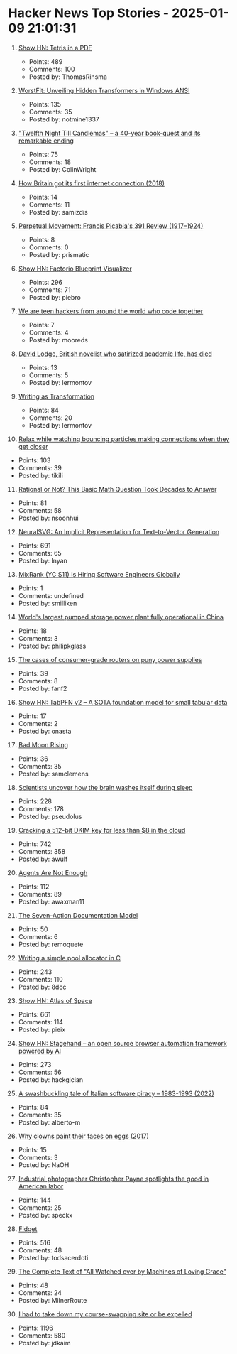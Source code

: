 # Hacker News Top Stories - 2025-01-09 21:01:31

1. [Show HN: Tetris in a PDF](https://th0mas.nl/downloads/pdftris.pdf)
   - Points: 489
   - Comments: 100
   - Posted by: ThomasRinsma

2. [WorstFit: Unveiling Hidden Transformers in Windows ANSI](https://blog.orange.tw/posts/2025-01-worstfit-unveiling-hidden-transformers-in-windows-ansi/)
   - Points: 135
   - Comments: 35
   - Posted by: notmine1337

3. ["Twelfth Night Till Candlemas" – a 40-year book-quest and its remarkable ending](https://davidallengreen.com/2024/12/twelfth-night-till-candlemas-the-story-of-a-forty-year-book-quest-and-of-its-remarkable-ending/)
   - Points: 75
   - Comments: 18
   - Posted by: ColinWright

4. [How Britain got its first internet connection (2018)](https://theconversation.com/how-britain-got-its-first-internet-connection-by-the-late-pioneer-who-created-the-first-password-on-the-internet-45404)
   - Points: 14
   - Comments: 11
   - Posted by: samizdis

5. [Perpetual Movement: Francis Picabia's 391 Review (1917–1924)](https://publicdomainreview.org/collection/francis-picabia-391-review/)
   - Points: 8
   - Comments: 0
   - Posted by: prismatic

6. [Show HN: Factorio Blueprint Visualizer](https://github.com/piebro/factorio-blueprint-visualizer)
   - Points: 296
   - Comments: 71
   - Posted by: piebro

7. [We are teen hackers from around the world who code together](https://hackclub.com/)
   - Points: 7
   - Comments: 4
   - Posted by: mooreds

8. [David Lodge, British novelist who satirized academic life, has died](https://www.nytimes.com/2025/01/03/books/david-lodge-dead.html)
   - Points: 13
   - Comments: 5
   - Posted by: lermontov

9. [Writing as Transformation](https://www.newyorker.com/culture/the-weekend-essay/writing-as-transformation-louise-gluck)
   - Points: 84
   - Comments: 20
   - Posted by: lermontov

10. [Relax while watching bouncing particles making connections when they get closer](https://tiki.li/apps/particles.html?v=2501a)
   - Points: 103
   - Comments: 39
   - Posted by: tikili

11. [Rational or Not? This Basic Math Question Took Decades to Answer](https://www.quantamagazine.org/rational-or-not-this-basic-math-question-took-decades-to-answer-20250108/)
   - Points: 81
   - Comments: 58
   - Posted by: nsoonhui

12. [NeuralSVG: An Implicit Representation for Text-to-Vector Generation](https://sagipolaczek.github.io/NeuralSVG/)
   - Points: 691
   - Comments: 65
   - Posted by: lnyan

13. [MixRank (YC S11) Is Hiring Software Engineers Globally](undefined)
   - Points: 1
   - Comments: undefined
   - Posted by: smilliken

14. [World's largest pumped storage power plant fully operational in China](https://www.ess-news.com/2025/01/09/worlds-largest-pumped-storage-power-plant-fully-operational-in-china/)
   - Points: 18
   - Comments: 3
   - Posted by: philipkglass

15. [The cases of consumer-grade routers on puny power supplies](https://blog.apnic.net/2024/10/18/the-strange-cases-of-consumer-grade-routers-on-puny-power-supplies/)
   - Points: 39
   - Comments: 8
   - Posted by: fanf2

16. [Show HN: TabPFN v2 – A SOTA foundation model for small tabular data](https://www.nature.com/articles/s41586-024-08328-6/link)
   - Points: 17
   - Comments: 2
   - Posted by: onasta

17. [Bad Moon Rising](https://archaeology.org/issues/january-february-2025/digs-discoveries/bad-moon-rising/)
   - Points: 36
   - Comments: 35
   - Posted by: samclemens

18. [Scientists uncover how the brain washes itself during sleep](https://www.science.org/content/article/scientists-uncover-how-brain-washes-itself-during-sleep)
   - Points: 228
   - Comments: 178
   - Posted by: pseudolus

19. [Cracking a 512-bit DKIM key for less than $8 in the cloud](https://dmarcchecker.app/articles/crack-512-bit-dkim-rsa-key)
   - Points: 742
   - Comments: 358
   - Posted by: awulf

20. [Agents Are Not Enough](https://www.arxiv.org/pdf/2412.16241)
   - Points: 112
   - Comments: 89
   - Posted by: awaxman11

21. [The Seven-Action Documentation Model](https://passo.uno/seven-action-model/)
   - Points: 50
   - Comments: 6
   - Posted by: remoquete

22. [Writing a simple pool allocator in C](https://8dcc.github.io/programming/pool-allocator.html)
   - Points: 243
   - Comments: 110
   - Posted by: 8dcc

23. [Show HN: Atlas of Space](https://atlasof.space/)
   - Points: 661
   - Comments: 114
   - Posted by: pieix

24. [Show HN: Stagehand – an open source browser automation framework powered by AI](https://github.com/browserbase/stagehand)
   - Points: 273
   - Comments: 56
   - Posted by: hackgician

25. [A swashbuckling tale of Italian software piracy – 1983-1993 (2022)](https://genesistemple.com/a-swashbuckling-tale-of-italian-software-piracy-1983-1993)
   - Points: 84
   - Comments: 35
   - Posted by: alberto-m

26. [Why clowns paint their faces on eggs (2017)](https://www.bbc.com/future/article/20171206-the-fascinating-reason-why-clowns-paint-their-faces-on-eggs)
   - Points: 15
   - Comments: 3
   - Posted by: NaOH

27. [Industrial photographer Christopher Payne spotlights the good in American labor](https://www.scopeofwork.net/the-honorable-parts/)
   - Points: 144
   - Comments: 25
   - Posted by: speckx

28. [Fidget](https://www.mattkeeter.com/projects/fidget/)
   - Points: 516
   - Comments: 48
   - Posted by: todsacerdoti

29. [The Complete Text of "All Watched over by Machines of Loving Grace"](https://blog.jgc.org/2024/12/the-complete-text-of-all-watched-over.html)
   - Points: 48
   - Comments: 24
   - Posted by: MilnerRoute

30. [I had to take down my course-swapping site or be expelled](https://www.linkedin.com/posts/jdkaim_github-jdkaimhuskyswap-huskyswap-project-activity-7282609173316415488-1jdb)
   - Points: 1196
   - Comments: 580
   - Posted by: jdkaim

